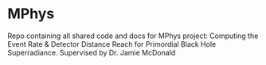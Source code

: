 # MPhys
Repo containing all shared code and docs for MPhys project: Computing the Event Rate &amp; Detector Distance Reach for Primordial Black Hole Superradiance. Supervised by Dr. Jamie McDonald
